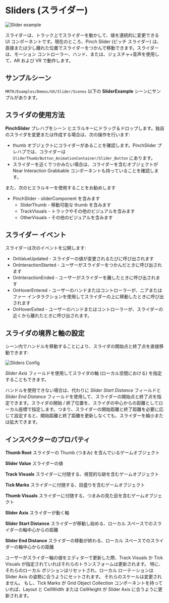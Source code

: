 # Sliders (スライダー)

![Slider example](../Documentation/Images/Slider/MRTK_UX_Slider_Main.jpg)

スライダーは、トラック上でスライダーを動かして、値を連続的に変更できる UI コンポーネントです。現在のところ、Pinch Slider (ピッチ スライダー) は、直接または少し離れた位置でスライダーをつかんで移動できます。スライダーは、モーション コントローラー、ハンド、または、ジェスチャ+音声を使用して、AR および VR で動作します。

## サンプルシーン

`MRTK/Examples/Demos/UX/Slider/Scenes` 以下の **SliderExample** シーンにサンプルがあります。

## スライダの使用方法

**PinchSlider** プレハブをシーン ヒエラルキーにドラッグ＆ドロップします。独自のスライダを変更または作成する場合は、次の操作を行います:

- thumb オブジェクトにコライダーがあることを確認します。PinchSlider プレハブでは、コライダーは `SliderThumb/Button_AnimationContainer/Slider_Button` にあります。
- スライダーを近くでつかみたい場合は、コライダーを含むオブジェクトが Near Interaction Grabbable コンポーネントも持っていることを確認します。

また、次のヒエラルキーを使用することをお勧めします

- PinchSlider - sliderComponent を含みます
  - SliderThumb - 移動可能な thumb を含みます
  - TrackVisuals - トラックやその他のビジュアルを含みます
  - OtherVisuals - その他のビジュアルを含みます

## スライダー イベント

スライダーは次のイベントを公開します:

- OnValueUpdated - スライダーの値が変更されるたびに呼び出されます
- OnInteractionStarted - ユーザーがスライダーをつかんだときに呼び出されます
- OnInteractionEnded - ユーザーがスライダーを離したときに呼び出されます
- OnHoverEntered - ユーザーのハンドまたはコントローラーが、ニアまたはファー インタラクションを使用してスライダーの上に移動したときに呼び出されます
- OnHoverExited - ユーザーのハンドまたはコントローラーが、スライダーの近くから離れたときに呼び出されます。

## スライダの境界と軸の設定

シーン内でハンドルを移動することにより、スライダの開始点と終了点を直接移動できます:

![Sliders Config](../Documentation/Images/Sliders/MRTK_Sliders_Setup.png)

_Slider Axis_ フィールドを使用してスライダの軸 (ローカル空間における) を指定することもできます。

ハンドルを使用できない場合は、代わりに _Slider Start Distance_ フィールドと _Slider End Distance_ フィールドを使用して、スライダーの開始点と終了点を指定できます。スライダの開始 / 終了位置を、スライダの中心からの距離としてローカル座標で指定します。つまり、スライダーの開始距離と終了距離を必要に応じて設定すると、開始距離と終了距離を更新しなくても、スライダーを縮小または拡大できます。

## インスペクターのプロパティ

**Thumb Root** スライダーの Thumb (つまみ) を含んでいるゲームオブジェクト

**Slider Value** スライダーの値

**Track Visuals** スライダーに付随する、視覚的な跡を含むゲームオブジェクト

**Tick Marks** スライダーに付随する、目盛りを含むゲームオブジェクト

**Thumb Visuals** スライダーに付随する、つまみの見た目を含むゲームオブジェクト

**Slider Axis** スライダーが動く軸

**Slider Start Distance** スライダーが移動し始める、ローカル スペースでのスライダーの軸中心からの距離

**Slider End Distance** スライダーの移動が終わる、ローカル スペースでのスライダーの軸中心からの距離

ユーザーがスライダー軸の値をエディターで更新した際、Track Visuals か Tick Visuals が指定されていればそれらのトランスフォームは更新されます。
特に、それらのローカル ポジションはリセットされ、ローカル ローテーションは Slider Axis の姿勢に合うようにセットされます。
それらのスケールは変更されません。
もし、Tick Marks が Grid Object Collection コンポーネントを持っていれば、Layout と CellWidth または CellHeight が Slider Axis に合うように更新されます。

